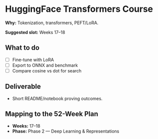 # HuggingFace Transformers Course

**Why:** Tokenization, transformers, PEFT/LoRA.

**Suggested slot:** Weeks 17–18

## What to do
- [ ] Fine-tune with LoRA
- [ ] Export to ONNX and benchmark
- [ ] Compare cosine vs dot for search

## Deliverable
- Short README/notebook proving outcomes.

## Mapping to the 52-Week Plan
- **Weeks:** 17–18  
- **Phase:** Phase 2 — Deep Learning & Representations
